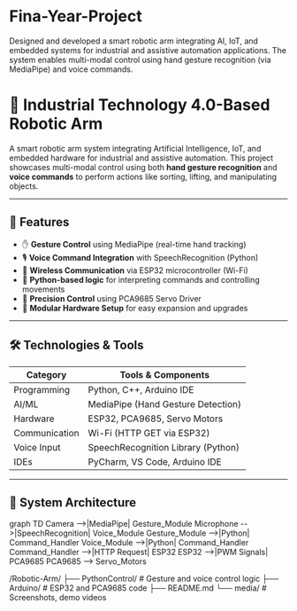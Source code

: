 # Fina-Year-Project
Designed and developed a smart robotic arm integrating AI, IoT, and embedded systems for industrial and assistive automation applications. The system enables multi-modal control using hand gesture recognition (via MediaPipe) and voice commands.
# 🤖 Industrial Technology 4.0-Based Robotic Arm

A smart robotic arm system integrating Artificial Intelligence, IoT, and embedded hardware for industrial and assistive automation. This project showcases multi-modal control using both **hand gesture recognition** and **voice commands** to perform actions like sorting, lifting, and manipulating objects.

---

## 📌 Features

- ✋ **Gesture Control** using MediaPipe (real-time hand tracking)
- 🎙 **Voice Command Integration** with SpeechRecognition (Python)
- 📡 **Wireless Communication** via ESP32 microcontroller (Wi-Fi)
- 🧠 **Python-based logic** for interpreting commands and controlling movements
- 🎯 **Precision Control** using PCA9685 Servo Driver
- 🔌 **Modular Hardware Setup** for easy expansion and upgrades

---

## 🛠 Technologies & Tools

| Category       | Tools & Components                         |
|----------------|--------------------------------------------|
| Programming    | Python, C++, Arduino IDE                   |
| AI/ML          | MediaPipe (Hand Gesture Detection)         |
| Hardware       | ESP32, PCA9685, Servo Motors               |
| Communication  | Wi-Fi (HTTP GET via ESP32)                |
| Voice Input    | SpeechRecognition Library (Python)         |
| IDEs           | PyCharm, VS Code, Arduino IDE              |

---

## 🧠 System Architecture

graph TD
    Camera -->|MediaPipe| Gesture_Module
    Microphone -->|SpeechRecognition| Voice_Module
    Gesture_Module -->|Python| Command_Handler
    Voice_Module -->|Python| Command_Handler
    Command_Handler -->|HTTP Request| ESP32
    ESP32 -->|PWM Signals| PCA9685
    PCA9685 --> Servo_Motors

    
/Robotic-Arm/
├── PythonControl/         # Gesture and voice control logic
├── Arduino/               # ESP32 and PCA9685 code
├── README.md
└── media/                 # Screenshots, demo videos
